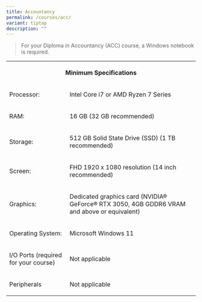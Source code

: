```yaml
---
title: Accountancy
permalink: /courses/acc/
variant: tiptap
description: ""
---
```

<blockquote>
<p>For your Diploma in Accountancy (ACC) course, a Windows notebook is required.</p>
</blockquote>
<table style="minWidth: 50px">
<colgroup>
<col>
<col>
</colgroup>
<tbody>
<tr>
<th rowspan="1" colspan="2">
<p>Minimum Specifications</p>
</th>
</tr>
<tr>
<td rowspan="1" colspan="1">
<p>Processor:</p>
</td>
<td rowspan="1" colspan="1">
<p>Intel Core i7 or AMD Ryzen 7 Series</p>
</td>
</tr>
<tr>
<td rowspan="1" colspan="1">
<p>RAM:</p>
</td>
<td rowspan="1" colspan="1">
<p>16 GB (32 GB recommended)</p>
</td>
</tr>
<tr>
<td rowspan="1" colspan="1">
<p>Storage:</p>
</td>
<td rowspan="1" colspan="1">
<p>512 GB Solid State Drive (SSD) (1 TB recommended)</p>
</td>
</tr>
<tr>
<td rowspan="1" colspan="1">
<p>Screen:</p>
</td>
<td rowspan="1" colspan="1">
<p>FHD 1920 x 1080 resolution (14 inch recommended)</p>
</td>
</tr>
<tr>
<td rowspan="1" colspan="1">
<p>Graphics:</p>
</td>
<td rowspan="1" colspan="1">
<p>Dedicated graphics card (NVIDIA® GeForce® RTX 3050, 4GB GDDR6 VRAM and
above or equivalent)</p>
</td>
</tr>
<tr>
<td rowspan="1" colspan="1">
<p>Operating System:</p>
</td>
<td rowspan="1" colspan="1">
<p>Microsoft Windows 11</p>
</td>
</tr>
<tr>
<td rowspan="1" colspan="1">
<p>I/O Ports (required for your course)</p>
</td>
<td rowspan="1" colspan="1">
<p>Not applicable</p>
</td>
</tr>
<tr>
<td rowspan="1" colspan="1">
<p>Peripherals</p>
</td>
<td rowspan="1" colspan="1">
<p>Not applicable</p>
</td>
</tr>
</tbody>
</table>
<p></p>